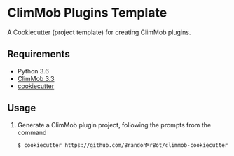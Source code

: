 # ClimMob Plugins Template

A Cookiecutter (project template) for creating ClimMob plugins.

Requirements
------------

* Python 3.6
* [ClimMob 3.3](https://github.com/BioversityCostaRica/py3ClimMob/tree/stable-3.3.0)
* [cookiecutter](https://cookiecutter.readthedocs.io/en/latest/installation.html)

Usage
-----

1. Generate a ClimMob plugin project, following the prompts from the command
    ```sh
    $ cookiecutter https://github.com/BrandonMrBot/climmob-cookiecutter-plugin.git
